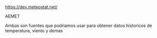 https://dev.meteostat.net/

AEMET

Ambas son fuentes que podriamos usar para obtener datos historicos de temperatura, viento y demas